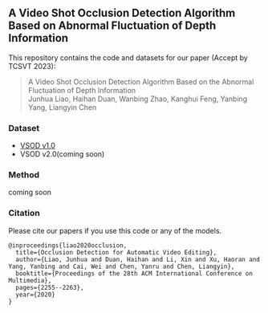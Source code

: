 ## A Video Shot Occlusion Detection Algorithm Based on Abnormal Fluctuation of Depth Information

This repository contains the code and datasets for our paper (Accept by TCSVT 2023):

> A Video Shot Occlusion Detection Algorithm Based on the Abnormal Fluctuation of Depth Information  
> Junhua Liao, Haihan Duan, Wanbing Zhao, Kanghui Feng, Yanbing Yang, Liangyin Chen


### Dataset 

- [VSOD v1.0](https://junhua-liao.github.io/Occlusion-Detection/)
- VSOD v2.0(coming soon)


### Method

coming soon


### Citation

Please cite our papers if you use this code or any of the models. 
```
@inproceedings{liao2020occlusion,
  title={Occlusion Detection for Automatic Video Editing},
  author={Liao, Junhua and Duan, Haihan and Li, Xin and Xu, Haoran and Yang, Yanbing and Cai, Wei and Chen, Yanru and Chen, Liangyin},
  booktitle={Proceedings of the 28th ACM International Conference on Multimedia},
  pages={2255--2263},
  year={2020}
}
```

